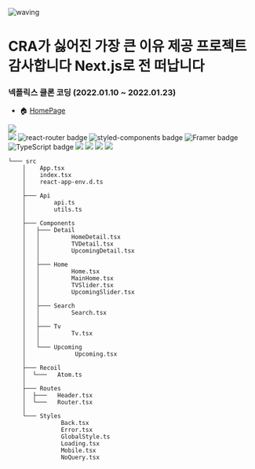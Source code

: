 ![waving](https://capsule-render.vercel.app/api?type=waving&height=200&text=Charleyflix&fontAlign=58&fontAlignY=30&color=gradient)
# CRA가 싫어진 가장 큰 이유 제공 프로젝트 감사합니다 Next.js로 전 떠납니다

### 넥플릭스 클론 코딩 (2022.01.10 ~ 2022.01.23)
- 🏠 [HomePage](https://jiho3894.github.io/kimcharley/)

<img src="https://user-images.githubusercontent.com/79081800/150671890-2d8f2903-a043-439a-80f3-2747f7557e75.png" />
<div>
  <img src='https://img.shields.io/badge/React-v17.0.2-blue?logo=React'/>
  <img src="https://img.shields.io/badge/ReactRouter-v6.2.1-CA4245??style=flat-square&logo=React Router&logoColor=#CA4245" alt="react-router badge" />
  <img src="https://img.shields.io/badge/StyledComponents-5.3.3-DB7093??style=flat-square&logo=styled-components&logoColor=#DB7093" alt="styled-components badge" />
  <img src="https://img.shields.io/badge/Framer-5.0.0-DB7093??style=flat-square&logo=Framer&logoColor=#0055FF" alt="Framer badge" />
  <img src="https://img.shields.io/badge/TypeScript-4.5.4-3178C6??style=flat-square&logo=TypeScript&logoColor=#3178C6" alt="TypeScript badge" />
  <img src="https://img.shields.io/badge/-React--hook--form--7.47.0-green" />
  <img src="https://img.shields.io/badge/-React--player--2.9.0-green" />
  <img src="https://img.shields.io/badge/-react--query--3.34.7-green" />
  <img src="https://img.shields.io/badge/-Recoil--0.5.2-blue"/>
</div>

```
└─── src
    │    App.tsx
    │    index.tsx
    │    react-app-env.d.ts
    │
    ├─── Api
    │        api.ts
    │        utils.ts
    │
    ├─── Components
    │   ├─── Detail
    │   │         HomeDetail.tsx
    │   │         TVDetail.tsx
    │   │         UpcomingDetail.tsx
    │   │
    │   ├─── Home
    │   │         Home.tsx
    │   │         MainHome.tsx
    │   │         TVSlider.tsx
    │   │         UpcomingSlider.tsx
    │   │
    │   ├─── Search
    │   │         Search.tsx
    │   │
    │   ├─── Tv
    │   │         Tv.tsx
    │   │
    │   └─── Upcoming
    │              Upcoming.tsx
    │
    ├─── Recoil
    │  └───   Atom.ts
    │
    ├─── Routes
    │  ├───   Header.tsx
    │  └───   Router.tsx
    │
    └─── Styles
               Back.tsx
               Error.tsx
               GlobalStyle.ts
               Loading.tsx
               Mobile.tsx
               NoQuery.tsx
```

